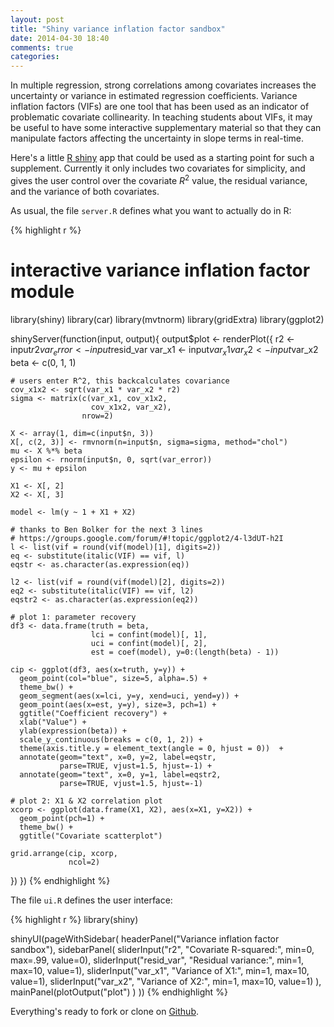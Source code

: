 ```yaml
---
layout: post
title: "Shiny variance inflation factor sandbox"
date: 2014-04-30 18:40
comments: true
categories:
---
```


In multiple regression, strong correlations among covariates increases the uncertainty or variance in estimated regression coefficients.
Variance inflation factors (VIFs) are one tool that has been used as an indicator of problematic covariate collinearity.
In teaching students about VIFs, it may be useful to have some interactive supplementary material so that they can manipulate factors affecting the uncertainty in slope terms in real-time.

Here's a little [R shiny](http://www.rstudio.com/shiny/) app that could be used as a starting point for such a supplement.
Currently it only includes two covariates for simplicity, and gives the user control over the covariate $R^2$ value, the residual variance, and the variance of both covariates.

As usual, the file `server.R` defines what you want to actually do in R:

{% highlight r %}
# interactive variance inflation factor module
library(shiny)
library(car)
library(mvtnorm)
library(gridExtra)
library(ggplot2)

shinyServer(function(input, output){
  output$plot <- renderPlot({
    r2 <- input$r2
    var_error <- input$resid_var
    var_x1 <- input$var_x1
    var_x2 <- input$var_x2
    beta <- c(0, 1, 1)

    # users enter R^2, this backcalculates covariance
    cov_x1x2 <- sqrt(var_x1 * var_x2 * r2)
    sigma <- matrix(c(var_x1, cov_x1x2,
                      cov_x1x2, var_x2),
                    nrow=2)

    X <- array(1, dim=c(input$n, 3))
    X[, c(2, 3)] <- rmvnorm(n=input$n, sigma=sigma, method="chol")
    mu <- X %*% beta
    epsilon <- rnorm(input$n, 0, sqrt(var_error))
    y <- mu + epsilon

    X1 <- X[, 2]
    X2 <- X[, 3]

    model <- lm(y ~ 1 + X1 + X2)

    # thanks to Ben Bolker for the next 3 lines
    # https://groups.google.com/forum/#!topic/ggplot2/4-l3dUT-h2I
    l <- list(vif = round(vif(model)[1], digits=2))
    eq <- substitute(italic(VIF) == vif, l)
    eqstr <- as.character(as.expression(eq))

    l2 <- list(vif = round(vif(model)[2], digits=2))
    eq2 <- substitute(italic(VIF) == vif, l2)
    eqstr2 <- as.character(as.expression(eq2))

    # plot 1: parameter recovery
    df3 <- data.frame(truth = beta,
                      lci = confint(model)[, 1],
                      uci = confint(model)[, 2],
                      est = coef(model), y=0:(length(beta) - 1))

    cip <- ggplot(df3, aes(x=truth, y=y)) +
      geom_point(col="blue", size=5, alpha=.5) +
      theme_bw() +
      geom_segment(aes(x=lci, y=y, xend=uci, yend=y)) +
      geom_point(aes(x=est, y=y), size=3, pch=1) +
      ggtitle("Coefficient recovery") +
      xlab("Value") +
      ylab(expression(beta)) +
      scale_y_continuous(breaks = c(0, 1, 2)) +
      theme(axis.title.y = element_text(angle = 0, hjust = 0))  +
      annotate(geom="text", x=0, y=2, label=eqstr,
               parse=TRUE, vjust=1.5, hjust=-1) +
      annotate(geom="text", x=0, y=1, label=eqstr2,
               parse=TRUE, vjust=1.5, hjust=-1)

    # plot 2: X1 & X2 correlation plot
    xcorp <- ggplot(data.frame(X1, X2), aes(x=X1, y=X2)) +
      geom_point(pch=1) +
      theme_bw() +
      ggtitle("Covariate scatterplot")

    grid.arrange(cip, xcorp,
                 ncol=2)

  })
})
{% endhighlight %}

The file `ui.R` defines the user interface:

{% highlight r %}
library(shiny)

shinyUI(pageWithSidebar(
  headerPanel("Variance inflation factor sandbox"),
  sidebarPanel(
    sliderInput("r2", "Covariate R-squared:",
                min=0, max=.99, value=0),
    sliderInput("resid_var", "Residual variance:",
                min=1, max=10, value=1),
    sliderInput("var_x1", "Variance of X1:",
                min=1, max=10, value=1),
    sliderInput("var_x2", "Variance of X2:",
                min=1, max=10, value=1)
    ),
  mainPanel(plotOutput("plot")
            )
  ))
{% endhighlight %}

Everything's ready to fork or clone on [Github](https://github.com/mbjoseph/vif).

